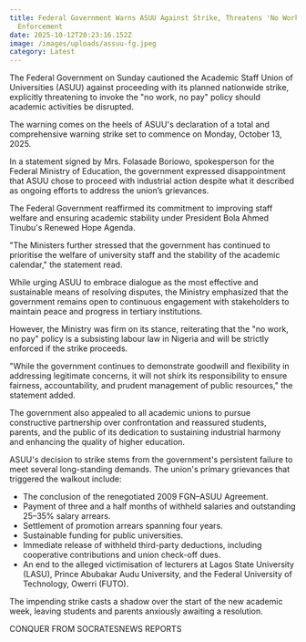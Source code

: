 ```yaml
---
title: Federal Government Warns ASUU Against Strike, Threatens 'No Work, No Pay'
  Enforcement
date: 2025-10-12T20:23:16.152Z
image: /images/uploads/assuu-fg.jpeg
category: Latest
---
```

The Federal Government on Sunday cautioned the Academic Staff Union of Universities (ASUU) against proceeding with its planned nationwide strike, explicitly threatening to invoke the "no work, no pay" policy should academic activities be disrupted.

The warning comes on the heels of ASUU's declaration of a total and comprehensive warning strike set to commence on Monday, October 13, 2025.

In a statement signed by Mrs. Folasade Boriowo, spokesperson for the Federal Ministry of Education, the government expressed disappointment that ASUU chose to proceed with industrial action despite what it described as ongoing efforts to address the union’s grievances.

The Federal Government reaffirmed its commitment to improving staff welfare and ensuring academic stability under President Bola Ahmed Tinubu's Renewed Hope Agenda.

"The Ministers further stressed that the government has continued to prioritise the welfare of university staff and the stability of the academic calendar," the statement read.

While urging ASUU to embrace dialogue as the most effective and sustainable means of resolving disputes, the Ministry emphasized that the government remains open to continuous engagement with stakeholders to maintain peace and progress in tertiary institutions.

However, the Ministry was firm on its stance, reiterating that the "no work, no pay" policy is a subsisting labour law in Nigeria and will be strictly enforced if the strike proceeds.

"While the government continues to demonstrate goodwill and flexibility in addressing legitimate concerns, it will not shirk its responsibility to ensure fairness, accountability, and prudent management of public resources," the statement added.

The government also appealed to all academic unions to pursue constructive partnership over confrontation and reassured students, parents, and the public of its dedication to sustaining industrial harmony and enhancing the quality of higher education.

ASUU's decision to strike stems from the government's persistent failure to meet several long-standing demands. The union's primary grievances that triggered the walkout include:

* The conclusion of the renegotiated 2009 FGN–ASUU Agreement.
* Payment of three and a half months of withheld salaries and outstanding 25–35% salary arrears.
* Settlement of promotion arrears spanning four years.
* Sustainable funding for public universities.
* Immediate release of withheld third-party deductions, including cooperative contributions and union check-off dues.
* An end to the alleged victimisation of lecturers at Lagos State University (LASU), Prince Abubakar Audu University, and the Federal University of Technology, Owerri (FUTO).

The impending strike casts a shadow over the start of the new academic week, leaving students and parents anxiously awaiting a resolution.

C﻿ONQUER FROM SOCRATESNEWS REPORTS